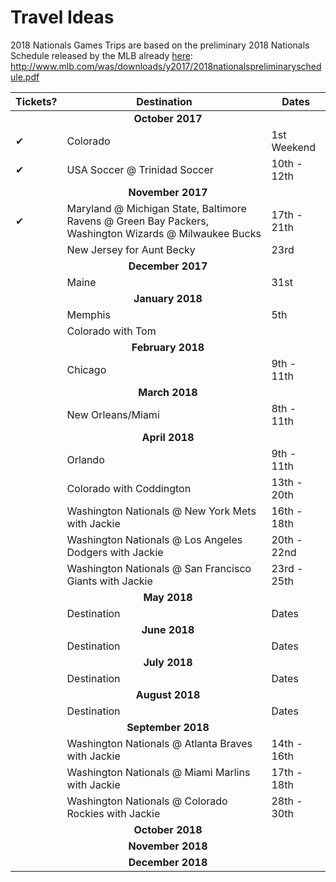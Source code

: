 # Travel Ideas

2018 Nationals Games Trips are based on the preliminary 2018 Nationals Schedule released by the MLB already <a href = 'http://www.mlb.com/was/downloads/y2017/2018nationalspreliminaryschedule.pdf'>here</a>: http://www.mlb.com/was/downloads/y2017/2018nationalspreliminaryschedule.pdf
<table>
  <tr><thead>
     <th>Tickets?</th><th align = 'center'>Destination</th><th>Dates</th>
    </thead></tr>
  <tr><td colspan = '3' align='center'><strong>October 2017</strong></td></tr>
  <tr><td>&#10004;</td><td>Colorado</td><td>1st Weekend</td></tr>
  <tr><td>&#10004;</td><td>USA Soccer @ Trinidad Soccer</td><td>10th - 12th</td></tr>
  <tr><td colspan = '3' align='center'><strong>November 2017</strong></td></tr>
  <tr><td>&#10004;</td><td>Maryland @ Michigan State, Baltimore Ravens @ Green Bay Packers, Washington Wizards @ Milwaukee        Bucks</td><td>17th - 21th</td></tr>
  <tr><td></td><td>New Jersey for Aunt Becky</td><td>23rd</td></tr>
  <tr><td colspan = '3' align='center'><strong>December 2017</strong></td></tr>
  <tr><td></td><td>Maine</td><td>31st</td></tr>
  <tr><td colspan = '3' align='center'><strong>January 2018</strong></td></tr>
  <tr><td></td><td>Memphis</td><td>5th</td></tr>
  <tr><td></td><td>Colorado with Tom</td><td></td></tr>
  <tr><td colspan = '3' align='center'><strong>February 2018</strong></td></tr>
  <tr><td></td><td>Chicago</td><td>9th - 11th</td></tr>
  <tr><td colspan = '3' align='center'><strong>March 2018</strong></td></tr>
  <tr><td></td><td>New Orleans/Miami</td><td>8th - 11th</td></tr>
  <tr><td colspan = '3' align='center'><strong>April 2018</strong></td></tr>
  <tr><td></td><td>Orlando</td><td>9th - 11th</td></tr>
  <tr><td></td><td>Colorado with Coddington</td><td>13th - 20th</td></tr>
  <tr><td></td><td>Washington Nationals @ New York Mets with Jackie</td><td>16th - 18th</td></tr>
  <tr><td></td><td>Washington Nationals @ Los Angeles Dodgers with Jackie</td><td>20th - 22nd</td></tr>
  <tr><td></td><td>Washington Nationals @ San Francisco Giants with Jackie</td><td>23rd - 25th</td></tr>
  <tr><td colspan = '3' align='center'><strong>May 2018</strong></td></tr>
  <tr><td></td><td>Destination</td><td>Dates</td></tr>
  <tr><td colspan = '3' align='center'><strong>June 2018</strong></td></tr>
  <tr><td></td><td>Destination</td><td>Dates</td></tr>
  <tr><td colspan = '3' align='center'><strong>July 2018</strong></td></tr>
  <tr><td></td><td>Destination</td><td>Dates</td></tr>
  <tr><td colspan = '3' align='center'><strong>August 2018</strong></td></tr>
  <tr><td></td><td>Destination</td><td>Dates</td></tr>
  <tr><td colspan = '3' align='center'><strong>September 2018</strong></td></tr>
  <tr><td></td><td>Washington Nationals @ Atlanta Braves with Jackie</td><td>14th - 16th</td></tr>
  <tr><td></td><td>Washington Nationals @ Miami Marlins with Jackie</td><td>17th - 18th</td></tr>
  <tr><td></td><td>Washington Nationals @ Colorado Rockies with Jackie</td><td>28th - 30th</td></tr>
  <tr><td colspan = '3' align='center'><strong>October 2018</strong></td></tr>
  <tr><td colspan = '3' align='center'><strong>November 2018</strong></td></tr>
  <tr><td colspan = '3' align='center'><strong>December 2018</strong></td></tr>
</table>
